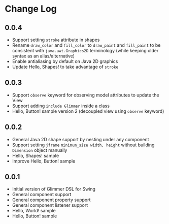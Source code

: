 # Change Log

## 0.0.4

- Support setting `stroke` attribute in shapes
- Rename `draw_color` and `fill_color` to `draw_paint` and `fill_paint` to be consistent with `java.awt.Graphics2D` terminology (while keeping older syntax as an alias/alternative)
- Enable antialiasing by default on Java 2D graphics
- Update Hello, Shapes! to take advantage of `stroke`

## 0.0.3

- Support `observe` keyword for observing model attributes to update the View
- Support adding `include Glimmer` inside a class
- Hello, Button! sample version 2 (decoupled view using `observe` keyword)

## 0.0.2

- General Java 2D shape support by nesting under any component
- Support setting `jframe` `minimum_size width, height` without building `Dimension` object manually
- Hello, Shapes! sample
- Improve Hello, Button! sample

## 0.0.1

- Initial version of Glimmer DSL for Swing
- General component support
- General component property support
- General component listener support
- Hello, World! sample
- Hello, Button! sample
